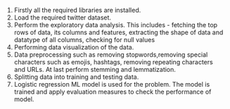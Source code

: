 1. Firstly all the required libraries are installed.
2. Load the required twitter dataset.
3. Perform the exploratory data analysis. This includes - fetching the top rows of data, its columns and features, extracting the shape of data and datatype of all columns, checking for null values
4. Performing data visualization of the data.
5. Data preprocessing such as removing stopwords,removing special characters such as emojis, hashtags, removing repeating characters and URLs. At last perform stemming and lemmatization.
6. Splitting data into training and testing data.
7. Logistic regression ML model is used for the problem. The model is trained and apply evaluation measures to check the performance of model.
